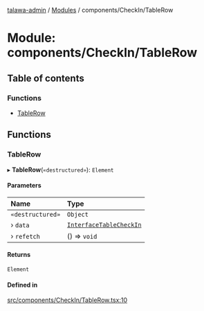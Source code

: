 [talawa-admin](../README.md) / [Modules](../modules.md) / components/CheckIn/TableRow

# Module: components/CheckIn/TableRow

## Table of contents

### Functions

- [TableRow](components_CheckIn_TableRow.md#tablerow)

## Functions

### TableRow

▸ **TableRow**(`«destructured»`): `Element`

#### Parameters

| Name | Type |
| :------ | :------ |
| `«destructured»` | `Object` |
| › `data` | [`InterfaceTableCheckIn`](../interfaces/components_CheckIn_types.InterfaceTableCheckIn.md) |
| › `refetch` | () =\> `void` |

#### Returns

`Element`

#### Defined in

[src/components/CheckIn/TableRow.tsx:10](https://github.com/AmitSharma512/talawa-admin/blob/82b22ab/src/components/CheckIn/TableRow.tsx#L10)
